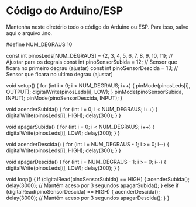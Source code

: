 # Código do Arduino/ESP

Mantenha neste diretório todo o código do Arduino ou ESP. Para isso, salve aqui o arquivo .ino.

#define NUM_DEGRAUS 10

const int pinosLeds[NUM_DEGRAUS] = {2, 3, 4, 5, 6, 7, 8, 9, 10, 11}; // Ajustar para os degrais
const int pinoSensorSubida = 12;   // Sensor que ficara no primeiro degrau (ajustar)
const int pinoSensorDescida = 13;  // Sensor que ficara no ultimo degrau (ajustar)

void setup() {
  for (int i = 0; i < NUM_DEGRAUS; i++) {
    pinMode(pinosLeds[i], OUTPUT);
    digitalWrite(pinosLeds[i], LOW);
  }
  pinMode(pinoSensorSubida, INPUT);
  pinMode(pinoSensorDescida, INPUT);
}

void acenderSubida() {
  for (int i = 0; i < NUM_DEGRAUS; i++) {
    digitalWrite(pinosLeds[i], HIGH);
    delay(300);
  }
}

void apagarSubida() {
  for (int i = 0; i < NUM_DEGRAUS; i++) {
    digitalWrite(pinosLeds[i], LOW);
    delay(300);
  }
}

void acenderDescida() {
  for (int i = NUM_DEGRAUS - 1; i >= 0; i--) {
    digitalWrite(pinosLeds[i], HIGH);
    delay(300);
  }
}

void apagarDescida() {
  for (int i = NUM_DEGRAUS - 1; i >= 0; i--) {
    digitalWrite(pinosLeds[i], LOW);
    delay(300);
  }
}

void loop() {
  if (digitalRead(pinoSensorSubida) == HIGH) {
    acenderSubida();
    delay(3000); // Mantém aceso por 3 segundos
    apagarSubida();
  } else if (digitalRead(pinoSensorDescida) == HIGH) {
    acenderDescida();
    delay(3000); // Mantém aceso por 3 segundos
    apagarDescida();
  }
}
